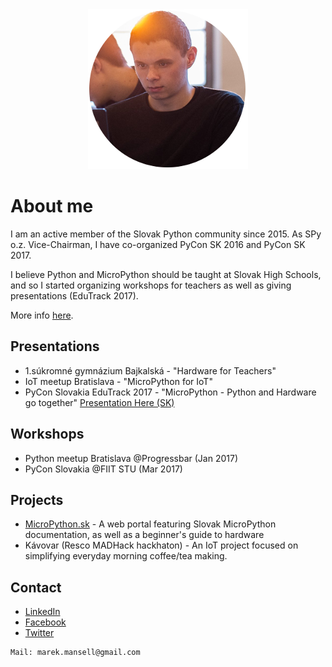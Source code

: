 <div style="text-align:center"><img src ="profile/profile.png" /></div>

# [](#header-1)About me

I am an active member of the Slovak Python community since 2015.
As SPy o.z. Vice-Chairman, I have co-organized PyCon SK 2016 and PyCon SK 2017.

I believe Python and MicroPython should be taught at Slovak High Schools, and so I started organizing workshops for teachers as well as giving presentations (EduTrack 2017).

More info [here](https://www.linkedin.com/in/marekmansell).



## [](#header-2)Presentations

*   1.súkromné gymnázium Bajkalská - "Hardware for Teachers"
*   IoT meetup Bratislava - "MicroPython for IoT"
*   PyCon Slovakia EduTrack 2017 - "MicroPython - Python and Hardware go together"
    [Presentation Here (SK)](http://marekmansell.sk/presentations/slides-micropython-python-a-hardver-patria-k-sebe.html)



## [](#header-2)Workshops

*   Python meetup Bratislava  @Progressbar (Jan 2017)
*   PyCon Slovakia  @FIIT STU (Mar 2017)



## [](#header-2)Projects

*   [MicroPython.sk](http://micropython.sk/) - A web portal featuring Slovak MicroPython documentation, as well as a beginner's guide to hardware
*   Kávovar (Resco MADHack hackhaton) - An IoT project focused on simplifying everyday morning coffee/tea making.



## [](#header-2)Contact

* [LinkedIn](https://www.linkedin.com/in/marekmansell)
* [Facebook](http://facebook.com/marek.mansell)
* [Twitter](http://twitter.com/marekmansell)

```
Mail: marek.mansell@gmail.com
```



    
   

    
